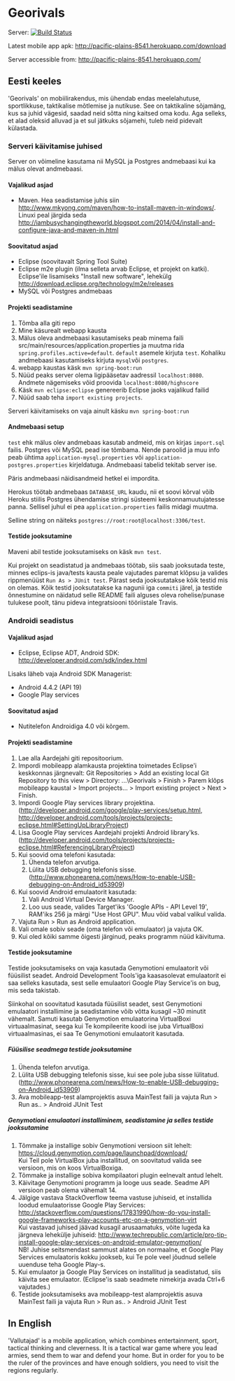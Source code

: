 Georivals
=========

Server: [![Build Status](https://travis-ci.org/JaanJanno/Georivals.svg)](https://travis-ci.org/JaanJanno/Georivals)

Latest mobile app apk: http://pacific-plains-8541.herokuapp.com/download

Server accessible from: http://pacific-plains-8541.herokuapp.com/

## Eesti keeles
'Georivals' on mobiilirakendus, mis ühendab endas meelelahutuse, sportlikkuse, taktikalise mõtlemise ja nutikuse. See on taktikaline sõjamäng, kus sa juhid vägesid, saadad neid sõtta ning kaitsed oma kodu. Aga selleks, et alad oleksid alluvad ja et sul jätkuks sõjamehi, tuleb neid pidevalt külastada.

### Serveri käivitamise juhised
Server on võimeline kasutama nii MySQL ja Postgres andmebaasi kui ka mälus olevat andmebaasi. 

#### Vajalikud asjad
* Maven. Hea seadistamise juhis siin http://www.mkyong.com/maven/how-to-install-maven-in-windows/. Linuxi peal järgida seda http://iambusychangingtheworld.blogspot.com/2014/04/install-and-configure-java-and-maven-in.html

#### Soovitatud asjad
* Eclipse (soovitavalt Spring Tool Suite)
* Eclipse m2e plugin (ilma selleta arvab Eclipse, et projekt on katki). Eclipse'ile lisamiseks "Install new software", lehekülg http://download.eclipse.org/technology/m2e/releases
* MySQL või Postgres andmebaas

#### Projekti seadistamine
1. Tõmba alla giti repo
2. Mine käsurealt webapp kausta
3.  Mälus oleva andmebaasi kasutamiseks peab minema faili src/main/resources/application.properties ja muutma rida `spring.profiles.active=default`. `default` asemele kirjuta `test`. Kohaliku andmebaasi kasutamiseks kirjuta `mysql`või `postgres`. 
4. webapp kaustas käsk `mvn spring-boot:run`
5. Nüüd peaks server olema ligipääsetav aadressil `localhost:8080`. Andmete nägemiseks võid proovida `localhost:8080/highscore`
6. Käsk `mvn eclipse:eclipse` genereerib Eclipse jaoks vajalikud failid
7. Nüüd saab teha `import existing projects`.

Serveri käivitamiseks on vaja ainult käsku `mvn spring-boot:run`


#### Andmebaasi setup
`test` ehk mälus olev andmebaas kasutab andmeid, mis on kirjas `import.sql` failis. Postgres või MySQL pead ise tõmbama.  Nende paroolid ja muu info peab ühtima `application-mysql.properties` või `application-postgres.properties` kirjeldatuga. Andmebaasi tabelid tekitab server ise. 

Päris andmebaasi  näidisandmeid hetkel ei impordita.

Herokus töötab andmebaas `DATABASE_URL` kaudu, nii et soovi kõrval võib Heroku stiilis Postgres ühendamise stringi süsteemi keskonnamuutujatesse panna. Sellisel juhul ei pea `application.properties` failis midagi muutma. 

Selline string on näiteks `postgres://root:root@localhost:3306/test`.

#### Testide jooksutamine
Maveni abil testide jooksutamiseks on käsk `mvn test`.

Kui projekt on seadistatud ja andmebaas töötab, siis saab jooksutada teste, minnes eclips-is java/tests kausta peale vajutades paremat klõpsu ja valides rippmenüüst `Run As > JUnit test`. Pärast seda jooksutatakse kõik testid mis on olemas. Kõik testid jooksutatakse ka nagunii iga `commiti` järel, ja testide õnnestumine on näidatud selle README faili alguses oleva rohelise/punase tulukese poolt, tänu pideva integratsiooni tööriistale Travis.

### Androidi seadistus
#### Vajalikud asjad
* Eclipse, Eclipse ADT, Android SDK: http://developer.android.com/sdk/index.html

Lisaks läheb vaja Android SDK Managerist:
* Android 4.4.2 (API 19)
* Google Play services

#### Soovitatud asjad
* Nutitelefon Androidiga 4.0 või kõrgem.

#### Projekti seadistamine
1. Lae alla Aardejahi giti repositoorium.
2. Impordi mobileapp alamkausta projektina toimetades Eclipse'i keskkonnas järgnevalt: Git Repositories > Add an existing local Git Repository to this view > Directory: ...\Georivals > Finish > Parem klõps mobileapp kaustal > Import projects... > Import existing project > Next > Finish.
3. Impordi Google Play services library projektina. (http://developer.android.com/google/play-services/setup.html, http://developer.android.com/tools/projects/projects-eclipse.html#SettingUpLibraryProject)
4. Lisa Google Play services Aardejahi projekti Android library'ks. (http://developer.android.com/tools/projects/projects-eclipse.html#ReferencingLibraryProject)
5. Kui soovid oma telefoni kasutada:
	1. Ühenda telefon arvutiga.
	2. Lülita USB debugging telefonis sisse. (http://www.phonearena.com/news/How-to-enable-USB-debugging-on-Android_id53909)
6. Kui soovid Android emulaatorit kasutada:
	1. Vali Android Virtual Device Manager.
	2. Loo uus seade, valides Target'iks 'Google APIs - API Level 19', RAM'iks 256 ja märgi "Use Host GPU". Muu võid vabal valikul valida.
7. Vajuta Run > Run as Android application.
8. Vali omale sobiv seade (oma telefon või emulaator) ja vajuta OK.
9. Kui oled kõiki samme õigesti järginud, peaks programm nüüd käivituma.

#### Testide jooksutamine
Testide jooksutamiseks on vaja kasutada Genymotioni emulaatorit või füüsilist seadet. Android Development Tools'iga kaasasolevat emulaatorit ei saa selleks kasutada, sest selle emulaatori Google Play Service'is on bug, mis seda takistab.

Siinkohal on soovitatud kasutada füüsilist seadet, sest Genymotioni emulaatori installimine ja seadistamine võib võtta kusagil ~30 minutit vähemalt. Samuti kasutab Genymotion emulaatorina VirtualBoxi virtuaalmasinat, seega kui Te kompileerite koodi ise juba VirtualBoxi virtuaalmasinas, ei saa Te Genymotioni emulaatorit kasutada.

##### Füüsilise seadmega testide jooksutamine
1. Ühenda telefon arvutiga.
2. Lülita USB debugging telefonis sisse, kui see pole juba sisse lülitatud. (http://www.phonearena.com/news/How-to-enable-USB-debugging-on-Android_id53909)
3. Ava mobileapp-test alamprojektis asuva MainTest faili ja vajuta Run > Run as.. > Android JUnit Test

##### Genymotioni emulaatori installiminem, seadistamine ja selles testide jooksutamine
1. Tõmmake ja installige sobiv Genymotioni versioon siit lehelt: https://cloud.genymotion.com/page/launchpad/download/ <br>
Kui Teil pole VirtualBox juba installitud, on soovitatud valida see versioon, mis on koos VirtualBoxiga.
2. Tõmmake ja installige sobiva kompilaatori plugin eelnevalt antud lehelt.
3. Käivitage Genymotioni programm ja looge uus seade. Seadme API versioon peab olema vähemalt 14.
4. Jälgige vastava StackOverflow teema vastuse juhiseid, et installida loodud emulaatorisse Google Play Services: http://stackoverflow.com/questions/17831990/how-do-you-install-google-frameworks-play-accounts-etc-on-a-genymotion-virt <br>
Kui vastavad juhised jäävad kusagil arusaamatuks, võite lugeda ka järgneva lehekülje juhiseid: http://www.techrepublic.com/article/pro-tip-install-google-play-services-on-android-emulator-genymotion/ <br>
NB! Juhise seitsmendast sammust alates on normaalne, et Google Play Services emulaatoris kokku jookseb, kui Te pole veel jõudnud sellele uuenduse teha Google Play-s.
5. Kui emulaator ja Google Play Services on installitud ja seadistatud, siis käivita see emulaator. (Eclipse'is saab seadmete nimekirja avada Ctrl+6 vajutades.)
6. Testide jooksutamiseks ava mobileapp-test alamprojektis asuva MainTest faili ja vajuta Run > Run as.. > Android JUnit Test

## In English
'Vallutajad' is a mobile application, which combines entertainment, sport, tactical thinking and cleverness. It is a tactical war game where you lead armies, send them to war and defend your home. But in order for you to be the ruler of the provinces and have enough soldiers, you need to visit the regions regularly.

